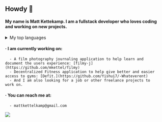 ## Howdy 👋

#### My name is Matt Kettekamp. I am a fullstack developer who loves coding and working on new projects. 

  <details>
  <summary>My top languages</summary>

  | Rank | Languages |
  |-----:|-----------|
  |     1| Ruby      |
  |     2| Javascript|
  |     3| React     |

  </details>
  
  #### · I am currently working on: <br>
      
      - A film photography journaling application to help learn and document the users experience: [filmy-j](https://github.com/mkettel/filmy)
      - Decentralized Fitness application to help give better and easier access to gyms: [Defit.](https://github.com/Yishui7/-Whateverent)
      - And I am also looking for a job or other freelance projects to work on. 
      
      
  #### · You can reach me at: <br>
  
      - mattkettelkamp@gmail.com

<a href="https://github.com/mkettel/github-readme-stats">
  <img align="center" src="https://github-readme-stats.vercel.app/api?username=mkettel&show_icons=true&theme=transparent" />
</a>

